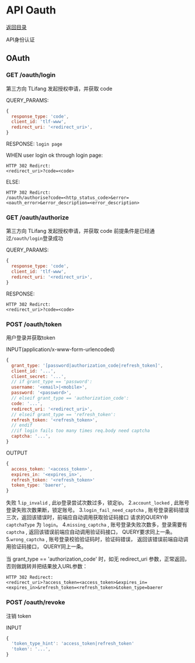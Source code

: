 # API Oauth

[返回目录](index.md)

API身份认证

## OAuth

### GET /oauth/login

第三方向 TLifang 发起授权申请，并获取 code

QUERY_PARAMS:
```javascript
{
  response_type: 'code',
  client_id: 'tlf-www',
  redirect_uri: '<redirect_uri>',
}
```

RESPONSE:
`login page`

WHEN user login ok through login page:
```
HTTP 302 Redirct:
<redirect_uri>?code=<code>
```

ELSE:
```
HTTP 302 Redirct:
/oauth/authorise?code=<http_status_code>&error=<oauth_error>&error_description=<error_description>
```

### GET /oauth/authorize

第三方向 TLifang 发起授权申请，并获取 code
前提条件是已经通过`/oauth/login`登录成功

QUERY_PARAMS:
```javascript
{
  response_type: 'code',
  client_id: 'tlf-www',
  redirect_uri: '<redirect_uri>',
}
```

RESPONSE:
```
HTTP 302 Redirct:
<redirect_uri>?code=<code>
```

### POST /oauth/token

用户登录并获取token

INPUT(application/x-www-form-urlencoded)
```javascript
{
  grant_type: '[password|authorization_code|refresh_token]',
  client_id: '...',
  client_secret: '...',
  // if grant_type == 'password':
  username: '<email>|<mobile>',
  password: '<password>',
  // elseif grant_type == 'authorization_code':
  code: '...',
  redirect_uri: '<redirect_uri>',
  // elseif grant_type == 'refresh_token':
  refresh_token: '<refresh_token>',
  // endif
  //if login fails too many times req.body need captcha
  captcha: '...',
}
```

OUTPUT
```javascript
{
  access_token: '<access_token>',
  expires_in: '<expires_in>',
  refresh_token: '<refresh_token>'
  token_type: 'baerer',
}
```
失败
1.`ip_invalid` , 此ip登录尝试次数过多，锁定ip。
2.`account_locked` , 此账号登录失败次数果断，锁定账号。
3.`login_fail_need_captcha` , 账号登录密码错误三次，返回该错误时，前端应自动调用获取验证码接口 请求的QUERY中 `captchaType` 为 `login`。
4.`missing_captcha` , 账号登录失败次数多，登录需要有`captcha` , 返回该错误前端应自动调用验证码接口， QUERY要求同上一条。
5.`wrong_captcha` , 账号登录校验验证码时，验证码错误， 返回该错误前端自动调用验证码接口， QUERY同上一条。

当 grant_type == 'authorization_code' 时，如无 redirect_uri 参数，正常返回，否则做跳转并把结果放入URL参数：

```
HTTP 302 Redirect:
<redirect_uri>?access_token=<access_token>&expires_in=<expires_in>&refresh_token=<refresh_token>&token_type=baerer
```

### POST /oauth/revoke

注销 token

INPUT
```javascript
{
  'token_type_hint': 'access_token|refresh_token'
  'token': '...',
}
```
